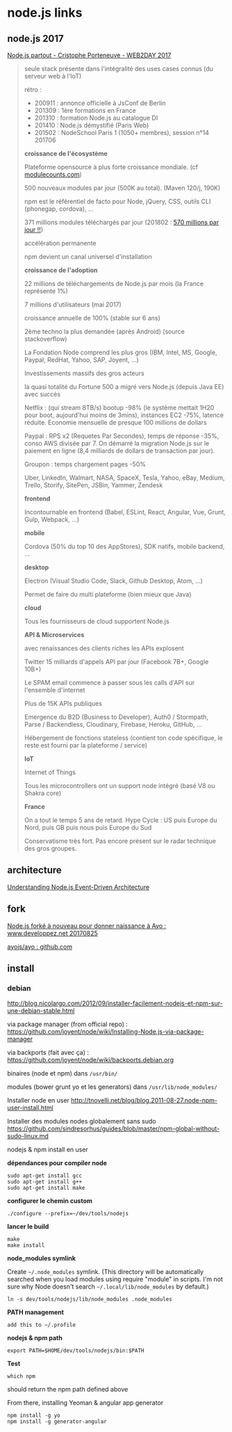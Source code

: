 # node.js links

## node.js 2017

[Node.js partout - Cristophe Porteneuve - WEB2DAY 2017](https://www.youtube.com/watch?v=IwpBluLjynI)

> seule stack présente dans l'intégralité des uses cases connus (du serveur web à l'IoT)
> 
> rétro :
> - 200911 : annonce officielle à JsConf de Berlin
> - 201309 : 1ère formations en France
> - 201310 : formation Node.js au catalogue DI
> - 201410 : Node.js démystifié (Paris Web)
> - 201502 : NodeSchool Paris 1 (1050+ membres), session n°14 201706
> 
> **croissance de l'écosystème**
> 
> Plateforme opensource à plus forte croissance mondiale. (cf [modulecounts.com](http://www.modulecounts.com/))
> 
> 500 nouveaux modules par jour (500K au total). (Maven 120/j, 190K)
> 
> npm est le référentiel de facto pour Node, jQuery, CSS, outils CLI (phonegap, cordova), ...
> 
> 371 millions modules téléchargés par jour (201802 : [570 millions par jour !!](https://twitter.com/seldo/status/961415623694729216))
> 
> accélération permanente
> 
> npm devient un canal universel d'installation
> 
> **croissance de l'adoption**
> 
> 22 millions de téléchargements de Node.js par mois (la France représente 1%)
> 
> 7 millions d'utilisateurs (mai 2017)
> 
> croissance annuelle de 100% (stable sur 6 ans)
> 
> 2ème techno la plus demandée (après Android) (source stackoverflow)
> 
> La Fondation Node comprend les plus gros (IBM, Intel, MS, Google, Paypal, RedHat, Yahoo, SAP, Joyent, ...)
> 
> Investissements massifs des gros acteurs
> 
> la quasi totalité du Fortune 500 a migré vers Node.js (depuis Java EE) avec succès
> 
> Netflix : (qui stream 8TB/s) bootup -98% (le système mettait 1H20 pour boot, aujourd'hui moins de 3mins), instances EC2 -75%, latence réduite. Economie mensuelle de presque 100 millions de dollars
> 
> Paypal : RPS x2 (Requetes Par Secondes), temps de réponse -35%, conso AWS divisée par 7. On démarré la migration Node.js sur le paiement en ligne (8,4 milliards de dollars de transaction par jour).
> 
> Groupon : temps chargement pages -50%
> 
> Uber, LinkedIn, Walmart, NASA, SpaceX, Tesla, Yahoo, eBay, Medium, Trello, Storify, SitePen, JSBin, Yammer, Zendesk
> 
> **frontend**
> 
> Incontournable en frontend (Babel, ESLint, React, Angular, Vue, Grunt, Gulp, Webpack, ...)
> 
> **mobile**
> 
> Cordova (50% du top 10 des AppStores), SDK natifs, mobile backend, ...
> 
> **desktop**
> 
> Electron (Visual Studio Code, Slack, Github Desktop, Atom, ...)
> 
> Permet de faire du multi plateforme (bien mieux que Java)
> 
> **cloud**
> 
> Tous les fournisseurs de cloud supportent Node.js
> 
> **API & Microservices**
> 
> avec renaissances des clients riches les APIs explosent
> 
> Twitter 15 milliards d'appels API par jour (Facebook 7B+, Google 10B+)
> 
> Le SPAM email commence à passer sous les calls d'API sur l'ensemble d'internet
> 
> Plus de 15K APIs publiques
> 
> Emergence du B2D (Business to Developer), Auth0 / Stormpath, Parse / Backendless, Cloudinary, Firebase, Heroku, GitHub, ...
> 
> Hébergement de fonctions stateless (contient ton code spécifique, le reste est fourni par la plateforme / service)
> 
> **IoT**
> 
> Internet of Things
> 
> Tous les microcontrollers ont un support node intégré (basé V8 ou Shakra core)
> 
> **France**
> 
> On a tout le temps 5 ans de retard. Hype Cycle : US puis Europe du Nord, puis GB puis nous puis Europe du Sud
> 
> Conservatisme très fort. Pas encore présent sur le radar technique des gros groupes.


## architecture

[Understanding Node.js Event-Driven Architecture](https://medium.freecodecamp.com/understanding-node-js-event-driven-architecture-223292fcbc2d)

## fork

[Node.js forké à nouveau pour donner naissance à Ayo : www.developpez.net 20170825](https://www.developpez.net/forums/d1742355/webmasters-developpement-web/javascript-ajax-typescript-dart/javascript/javascript-cote-serveur/node-js-forke-nouveau-donner-naissance-ayo/#post9562073)

[ayojs/ayo : github.com](https://github.com/ayojs/ayo)

## install

### debian

http://blog.nicolargo.com/2012/09/installer-facilement-nodejs-et-npm-sur-une-debian-stable.html

via package manager (from official repo) :
https://github.com/joyent/node/wiki/Installing-Node.js-via-package-manager

via backports (fait avec ça) :
https://github.com/joyent/node/wiki/backports.debian.org

binaires (node et npm) dans `/usr/bin/`

modules (bower grunt yo et les generators) dans `/usr/lib/node_modules/`

Installer node en user http://tnovelli.net/blog/blog.2011-08-27.node-npm-user-install.html

Installer des modules nodes globalement sans sudo https://github.com/sindresorhus/guides/blob/master/npm-global-without-sudo-linux.md

nodejs & npm install en user

**dépendances pour compiler node**

```
sudo apt-get install gcc
sudo apt-get install g++
sudo apt-get install make

```

**configurer le chemin custom**

```
./configure --prefix=~/dev/tools/nodejs

```

**lancer le build**

```
make
make install

```

**node_modules symlink**

Create `~/.node_modules` symlink. (This directory will be automatically searched when you load modules using require "module" in scripts. I'm not sure why Node doesn't search `~/.local/lib/node_modules` by default.)

```
ln -s dev/tools/nodejs/lib/node_modules .node_modules

```

**PATH management**

```
add this to ~/.profile

```

**nodejs & npm path**

```
export PATH=$HOME/dev/tools/nodejs/bin:$PATH

```


**Test**

```
which npm

```

should return the npm path defined above

From there, installing Yeoman & angular app generator

```
npm install -g yo
npm install -g generator-angular

```

